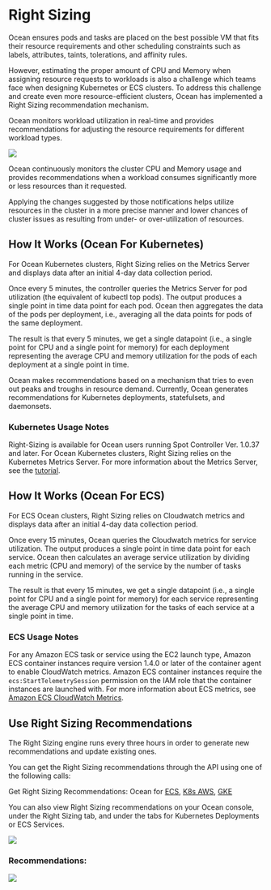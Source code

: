 # Right Sizing

Ocean ensures pods and tasks are placed on the best possible VM that fits their resource requirements and other scheduling constraints such as labels, attributes, taints, tolerations, and affinity rules.

However, estimating the proper amount of CPU and Memory when assigning resource requests to workloads is also a challenge which teams face when designing Kubernetes or ECS clusters. To address this challenge and create even more resource-efficient clusters, Ocean has implemented a Right Sizing recommendation mechanism.

Ocean monitors workload utilization in real-time and provides recommendations for adjusting the resource requirements for different workload types.

<img src="/ocean/_media/features-rightsizing-01.png" />

Ocean continuously monitors the cluster CPU and Memory usage and provides recommendations when a workload consumes significantly more or less resources than it requested.

Applying the changes suggested by those notifications helps utilize resources in the cluster in a more precise manner and lower chances of cluster issues as resulting from under- or over-utilization of resources.

## How It Works (Ocean For Kubernetes)

For Ocean Kubernetes clusters, Right Sizing relies on the Metrics Server and displays data after an initial 4-day data collection period.

Once every 5 minutes, the controller queries the Metrics Server for pod utilization (the equivalent of kubectl top pods). The output produces a single point in time data point for each pod. Ocean then aggregates the data of the pods per deployment, i.e., averaging all the data points for pods of the same deployment.

The result is that every 5 minutes, we get a single datapoint (i.e., a single point for CPU and a single point for memory) for each deployment representing the average CPU and memory utilization for the pods of each deployment at a single point in time.

Ocean makes recommendations based on a mechanism that tries to even out peaks and troughs in resource demand. Currently, Ocean generates recommendations for Kubernetes deployments, statefulsets, and daemonsets.

### Kubernetes Usage Notes

Right-Sizing is available for Ocean users running Spot Controller Ver. 1.0.37 and later.
For Ocean Kubernetes clusters, Right Sizing relies on the Kubernetes Metrics Server. For more information about the Metrics Server, see the [tutorial](ocean/tutorials/use-right-sizing.md).

## How It Works (Ocean For ECS)

For ECS Ocean clusters, Right Sizing relies on Cloudwatch metrics and displays data after an initial 4-day data collection period.

Once every 15 minutes, Ocean queries the Cloudwatch metrics for service utilization. The output produces a single point in time data point for each service. Ocean then calculates an average service utilization by dividing each metric (CPU and memory) of the service by the number of tasks running in the service.

The result is that every 15 minutes, we get a single datapoint (i.e., a single point for CPU and a single point for memory) for each service representing the average CPU and memory utilization for the tasks of each service at a single point in time.

### ECS Usage Notes

For any Amazon ECS task or service using the EC2 launch type, Amazon ECS container instances require version 1.4.0 or later of the container agent to enable CloudWatch metrics.
Amazon ECS container instances require the `ecs:StartTelemetrySession` permission on the IAM role that the container instances are launched with.
For more information about ECS metrics, see [Amazon ECS CloudWatch Metrics](https://docs.aws.amazon.com/AmazonECS/latest/developerguide/cloudwatch-metrics.html).

## Use Right Sizing Recommendations

The Right Sizing engine runs every three hours in order to generate new recommendations and update existing ones.

You can get the Right Sizing recommendations through the API using one of the following calls:

Get Right Sizing Recommendations: Ocean for [ECS](https://help.spot.io/spotinst-api/ocean/ocean-cloud-api/ocean-for-ecs/get-right-sizing-recommendations/), [K8s AWS](https://help.spot.io/spotinst-api/ocean/ocean-cloud-api/ocean-for-aws/get-right-sizing-recommendations/), [GKE](https://help.spot.io/spotinst-api/ocean/ocean-cloud-api/ocean-for-gke/get-right-sizing-recommendations/)

You can also view Right Sizing recommendations on your Ocean console, under the Right Sizing tab, and under the tabs for Kubernetes Deployments or ECS Services.

<img src="/ocean/_media/features-rightsizing-02.png" />

### Recommendations:

<img src="/ocean/_media/features-rightsizing-03.png" />
